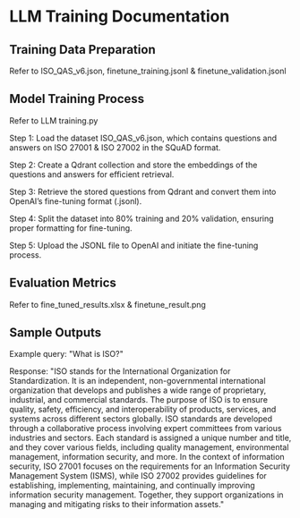 # LLM Training Documentation

## Training Data Preparation

Refer to ISO_QAS_v6.json, finetune_training.jsonl & finetune_validation.jsonl

## Model Training Process

Refer to LLM training.py

Step 1: Load the dataset ISO_QAS_v6.json, which contains questions and answers on ISO 27001 & ISO 27002 in the SQuAD format.

Step 2: Create a Qdrant collection and store the embeddings of the questions and answers for efficient retrieval.

Step 3: Retrieve the stored questions from Qdrant and convert them into OpenAI’s fine-tuning format (.jsonl).

Step 4: Split the dataset into 80% training and 20% validation, ensuring proper formatting for fine-tuning.

Step 5: Upload the JSONL file to OpenAI and initiate the fine-tuning process.

## Evaluation Metrics

Refer to fine_tuned_results.xlsx & finetune_result.png

## Sample Outputs

Example query: "What is ISO?"

Response: "ISO stands for the International Organization for Standardization. It is an independent, non-governmental international organization that develops and publishes a wide range of proprietary, industrial, and commercial standards. The purpose of ISO is to ensure quality, safety, efficiency, and interoperability of products, services, and systems across different sectors globally. ISO standards are developed through a collaborative process involving expert committees from various industries and sectors. Each standard is assigned a unique number and title, and they cover various fields, including quality management, environmental management, information security, and more. In the context of information security, ISO 27001 focuses on the requirements for an Information Security Management System (ISMS), while ISO 27002 provides guidelines for establishing, implementing, maintaining, and continually improving information security management. Together, they support organizations in managing and mitigating risks to their information assets." 
